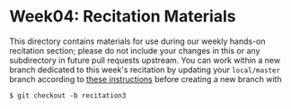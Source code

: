 Week04: Recitation Materials
============================

This directory contains materials for use during our weekly hands-on recitation
section; please do not include your changes in this or any subdirectory in
future pull requests upstream.  You can work within a new branch dedicated to
this week's recitation by updating your `local/master` branch according to
[these
instructions](https://github.com/GT-IDEaS/SkillsWorkshop2018/blob/master/Announcements/01_Updating-your-fork.md)
before creating a new branch with 
```
$ git checkout -b recitation3
```

